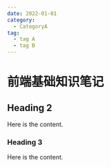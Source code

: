 ```yaml
---
date: 2022-01-01
category:
  - CategoryA
tag:
  - tag A
  - tag B
---
```


# 前端基础知识笔记

## Heading 2

Here is the content.

### Heading 3

Here is the content.
